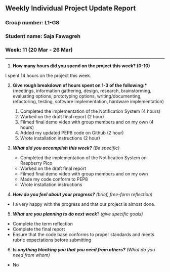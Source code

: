 ## Weekly Individual Project Update Report

### Group number: L1-G8

### Student name: Saja Fawagreh

### Week: 11 (20 Mar - 26 Mar)

---

1. **How many hours did you spend on the project this week? (0-10)**

I spent 14 hours on the project this week.

2. **Give rough breakdown of hours spent on 1-3 of the following:\***
   (meetings, information gathering, design, research, brainstorming, evaluating options, prototyping options, writing/documenting, refactoring, testing, software implementation, hardware implementation)

   1. Completed the implementation of the Notification System (4 hours)
   2. Worked on the draft final report (2 hour)
   3. Filmed final demo video with group members and on my own (4 hours)
   4. Added my updated PEP8 code on Github (2 hour)
   5. Wrote installation instructions (2 hour)

3. **_What did you accomplish this week?_** _(Be specific)_

   - Completed the implementation of the Notification System on Raspberry Pico
   - Worked on the draft final report 
   - Filmed final demo video with group members and on my own
   - Made my code conform to PEP8
   - Wrote installation instructions
     
4. **_How do you feel about your progress?_** _(brief, free-form reflection)_

- I a very happy with the progress and that our project is almost done.

5. **_What are you planning to do next week_**? _(give specific goals)_

- Complete the term reflection
- Complete the final report
- Ensure that the code base conforms to proper standards and meets rubric expectations before submitting

6. **_Is anything blocking you that you need from others?_** _(What do you need from whom)_

- No
